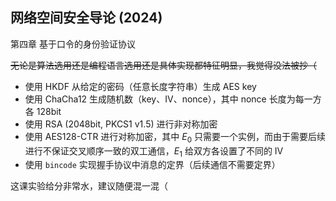 ## 网络空间安全导论 (2024)

第四章 基于口令的身份验证协议

~~无论是算法选用还是编程语言选用还是具体实现都特征明显，我觉得没法被抄（~~

- 使用 HKDF 从给定的密码（任意长度字符串）生成 AES key
- 使用 ChaCha12 生成随机数（key、IV、nonce），其中 nonce 长度为每一方各 128bit
- 使用 RSA (2048bit, PKCS1 v1.5) 进行非对称加密
- 使用 AES128-CTR 进行对称加密，其中 $E_0$ 只需要一个实例，而由于需要后续进行不保证交叉顺序一致的双工通信，$E_1$ 给双方各设置了不同的 IV
- 使用 `bincode` 实现握手协议中消息的定界（后续通信不需要定界）

这课实验给分非常水，建议随便混一混（
